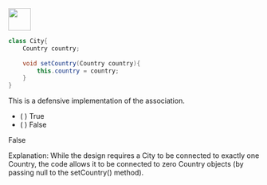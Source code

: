 <panel header=":lock::key: Is this defensive?">
<question>

<img src="{{baseUrl}}/errorHandling/defensiveProgramming/compulsoryAssociations/images/countryCity.png" height="45" />
<p/>

```java
class City{
    Country country;
    
    void setCountry(Country country){
        this.country = country;
    }
}
```
This is a defensive implementation of the association.

- ( ) True
- ( ) False

<div slot="answer">

False

Explanation: While the design requires a City to be connected to exactly one Country, the code allows it to be connected to zero Country objects (by passing null to the setCountry() method).

</div>
</question>
</panel>
